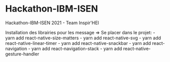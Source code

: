 # Hackathon-IBM-ISEN
Hackathon-IBM-ISEN 2021 - Team Inspir'HEI

Installation des librairies pour les message => Se placer dans le projet:
    -  yarn add react-native-size-matters
    -  yarn add react-native-svg
    -  yarn add react-native-linear-timer
    -  yarn add react-native-snackbar
    -  yarn add react-navigation
    -  yarn add react-navigation-stack
    -  yarn add react-native-gesture-handler
